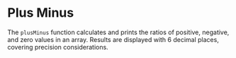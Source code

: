 # Plus Minus

The `plusMinus` function calculates and prints the ratios of positive, negative, and zero values in an array. Results are displayed with 6 decimal places, covering precision considerations.
